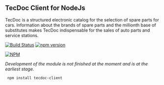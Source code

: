 TecDoc Client for NodeJs
------------------------
TecDoc is a structured electronic catalog for the selection of spare parts for cars.
Information about the brands of spare parts and the millionth base of substitutes makes TecDoc indispensable for the sales of auto parts and service stations.

[![Build Status](https://travis-ci.org/stanislav-web/tecdoc-client.svg?branch=master)](https://travis-ci.org/stanislav-web/node-tecdoc-client) [![npm version](https://badge.fury.io/js/tecdoc-client.svg)](https://badge.fury.io/js/tecdoc-client)

[![NPM](https://nodei.co/npm/tecdoc-client.png?downloads=true&downloadRank=true&stars=true)](https://nodei.co/npm/tecdoc/)

*Development of the module is not finished at the moment and is at the earliest stage.*

``` npm install tecdoc-client```